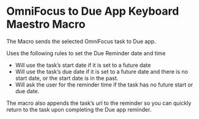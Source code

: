 # OmniFocus to Due App Keyboard Maestro Macro #

The Macro sends the selected OmniFocus task to Due app.

Uses the following rules to set the Due Reminder date and time

* Will use the task’s start date if it is set to a future date
* Will use the task’s due date if it is set to a future date and there is no start date, or the start date is in the past.
* Will ask the user for the reminder time if the task has no future start or due date.

The macro also appends the task’s url to the reminder so you can quickly return to the task upon completing the Due app reminder.


[1]: http://www.omnigroup.com/products/omnifocus/
[2]: http://www.dueapp.com